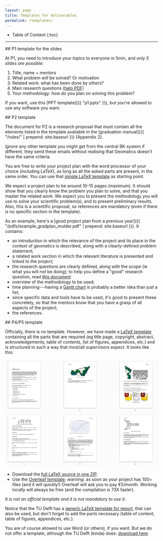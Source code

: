 ```yaml
---
layout: page
title: Templates for deliverables
permalink: /templates/
---
```


<div class="box" markdown="1"> 

* Table of Content
{:toc}

</div>

- - -

<section id="p1">
</section>
## P1 template for the slides

At P1, you need to introduce your topics to everyone in 5min, and *only 5 slides are possible*:

1. Title, name + mentors
1. What problem will be solved? Or motivation
1. Related work: what has been done by others?
1. Main research questions ([help PDF](https://sites.duke.edu/urgws/files/2014/02/Research-Questions_WS-handout.pdf))
1. Your methodology: how do you plan on solving this problem?

If you want, use this [PPT template]({{ "p1.pptx" }}), but you're allowed to use any software you want.

<section id="p2">
</section>
## P2 template

The document for P2 is a research proposal that must contain all the elements listed in the template available in the [graduation manual]({{ "/rules/" | prepend: site.baseurl }}) (Appendix 2).

*Ignore* any other template you might get from the central BK system if different, they send these emails without realising that Geomatics doesn't have the same criteria.

You are free to write your project plan with the word processor of your choice (including LaTeX), as long as all the asked parts are present, in the same order.
You can use that [simple LaTeX template](https://gist.github.com/hugoledoux/d16d5a4d397858ac745e38f9e8561657) as starting point.

We expect a project plan to be around 10-15 pages (maximum).
It should show that you clearly know the problem you plan to solve, and that you master the related work.
We expect you to present the methodology you will use to solve your scientific problem(s), and to present preliminary results.
Also, this is a scientific proposal, so references are mandatory (even if there is no specific section in the template).

As an example, here's a [good project plan from a previous year]({{ "/pdfs/example_gradplan_mulder.pdf" | prepend: site.baseurl }}).
It contains:

  - an introduction in which the relevance of the project and its place in the context of geomatics is described, along with a clearly-defined problem statement;
  - a related work section in which the relevant literature is presented and linked to the project;
  - the research questions are clearly defined, along with the scope (ie what you will *not* be doing); to help you define a "good" research question, read [this document](https://sites.duke.edu/urgws/files/2014/02/Research-Questions_WS-handout.pdf)
  - overview of the methodology to be used;
  - time planning---having a [Gantt chart](https://en.wikipedia.org/wiki/Gantt_chart) is probably a better idea than just a list;
  - since specific data and tools have to be used, it's good to present these concretely, so that the mentors know that you have a grasp of all aspects of the project;
  - the references.

<!-- For the system, you need to write a *short version* (1-2 sentences per point) so that these details can be uploaded and be accessible by the chair person of your P2/P4/P5. -->
<!-- Do not upload the full project plan, this one is only for your mentors. -->

<section id="p4p5">
</section>
## P4/P5 template

Officially, there is no template.
However, we have made a [LaTeX template](https://github.com/tudelft3d/msc_geomatics_thesis_template) containing all the parts that are required (eg title page, copyright, abstract, acknowledgements, table of contents, list of figures, appendices, etc.) and is structured in such a way that most/all supervisors expect.
It looks like this:

[![](thesislatex.png)](https://github.com/tudelftgeomatics/thesis_template/raw/master/thesis.pdf)

  - Download the [full LaTeX source in one ZIP](https://github.com/tudelftgeomatics/thesis_template/archive/master.zip).
  - Use the [Overleaf template](https://www.overleaf.com/latex/templates/msc-geomatics-thesis-template-tu-delft/yvjpkwvtkrwz#.WhwiarQ-dYg); *warning*: as soon as your project has 100+ files (and it will quickly!) Overleaf will ask you to pay €5/month. Working locally will always be free (and the compilation is 73X faster).

*It is not an official template and it is not mandatory to use it.*

Notice that the TU Delft has a [generic LaTeX template for report](https://www.tudelft.nl/en/tu-delft-corporate-design/downloads/), that can also be used, but don't forget to add the parts necessary (table of content, table of figures, appendices, etc.).

You are of course allowed to use Word (or others), if you want.
But we do not offer a template, although the TU Delft (kinda) does: [download here](https://d1rkab7tlqy5f1.cloudfront.net/Websections/TU%20Delft%20Huisstijl/BSc-MSc_report_mei_2015.doc)



